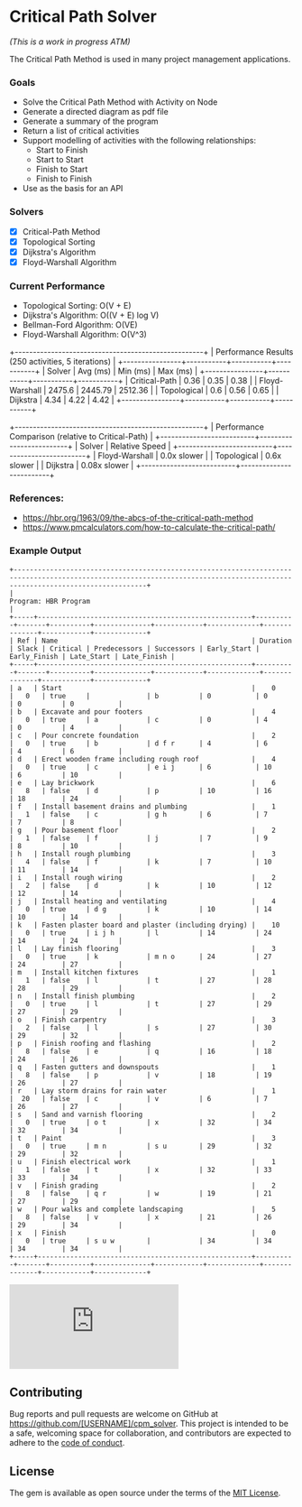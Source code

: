 # Critical Path Solver

*(This is a work in progress ATM)*

The Critical Path Method is used in many project management applications.

### Goals
- Solve the Critical Path Method with Activity on Node
- Generate a directed diagram as pdf file
- Generate a summary of the program
- Return a list of critical activities
- Support modelling of activities with the following relationships:
    - Start to Finish
    - Start to Start
    - Finish to Start
    - Finish to Finish
- Use as the basis for an API

### Solvers
- [x] Critical-Path Method
- [x] Topological Sorting
- [x] Dijkstra's Algorithm
- [x] Floyd-Warshall Algorithm

### Current Performance
- Topological Sorting: O(V + E)
- Dijkstra's Algorithm: O((V + E) log V)
- Bellman-Ford Algorithm: O(VE)
- Floyd-Warshall Algorithm: O(V^3)

+----------------------------------------------------+
| Performance Results (250 activities, 5 iterations) |
+----------------+-----------+-----------+-----------+
| Solver         | Avg (ms)  | Min (ms)  | Max (ms)  |
+----------------+-----------+-----------+-----------+
| Critical-Path  | 0.36      | 0.35      | 0.38      |
| Floyd-Warshall | 2475.6    | 2445.79   | 2512.36   |
| Topological    | 0.6       | 0.56      | 0.65      |
| Dijkstra       | 4.34      | 4.22      | 4.42      |
+----------------+-----------+-----------+-----------+

+----------------------------------------------------+
| Performance Comparison (relative to Critical-Path) |
+--------------------------+-------------------------+
| Solver                   | Relative Speed          |
+--------------------------+-------------------------+
| Floyd-Warshall           | 0.0x slower             |
| Topological              | 0.6x slower             |
| Dijkstra                 | 0.08x slower            |
+--------------------------+-------------------------+

### References:
- https://hbr.org/1963/09/the-abcs-of-the-critical-path-method
- https://www.pmcalculators.com/how-to-calculate-the-critical-path/

### Example Output
```text
+-----------------------------------------------------------------------------------------------------------------------------------------------------------------------------+
|                                                                            Program: HBR Program                                                                             |
+-----+-----------------------------------------------------+----------+-------+----------+--------------+------------+-------------+--------------+------------+-------------+
| Ref | Name                                                | Duration | Slack | Critical | Predecessors | Successors | Early_Start | Early_Finish | Late_Start | Late_Finish |
+-----+-----------------------------------------------------+----------+-------+----------+--------------+------------+-------------+--------------+------------+-------------+
| a   | Start                                               |    0     |   0   | true     |              | b          | 0           | 0            | 0          | 0           |
| b   | Excavate and pour footers                           |    4     |   0   | true     | a            | c          | 0           | 4            | 0          | 4           |
| c   | Pour concrete foundation                            |    2     |   0   | true     | b            | d f r      | 4           | 6            | 4          | 6           |
| d   | Erect wooden frame including rough roof             |    4     |   0   | true     | c            | e i j      | 6           | 10           | 6          | 10          |
| e   | Lay brickwork                                       |    6     |   8   | false    | d            | p          | 10          | 16           | 18         | 24          |
| f   | Install basement drains and plumbing                |    1     |   1   | false    | c            | g h        | 6           | 7            | 7          | 8           |
| g   | Pour basement floor                                 |    2     |   1   | false    | f            | j          | 7           | 9            | 8          | 10          |
| h   | Install rough plumbing                              |    3     |   4   | false    | f            | k          | 7           | 10           | 11         | 14          |
| i   | Install rough wiring                                |    2     |   2   | false    | d            | k          | 10          | 12           | 12         | 14          |
| j   | Install heating and ventilating                     |    4     |   0   | true     | d g          | k          | 10          | 14           | 10         | 14          |
| k   | Fasten plaster board and plaster (including drying) |    10    |   0   | true     | i j h        | l          | 14          | 24           | 14         | 24          |
| l   | Lay finish flooring                                 |    3     |   0   | true     | k            | m n o      | 24          | 27           | 24         | 27          |
| m   | Install kitchen fixtures                            |    1     |   1   | false    | l            | t          | 27          | 28           | 28         | 29          |
| n   | Install finish plumbing                             |    2     |   0   | true     | l            | t          | 27          | 29           | 27         | 29          |
| o   | Finish carpentry                                    |    3     |   2   | false    | l            | s          | 27          | 30           | 29         | 32          |
| p   | Finish roofing and flashing                         |    2     |   8   | false    | e            | q          | 16          | 18           | 24         | 26          |
| q   | Fasten gutters and downspouts                       |    1     |   8   | false    | p            | v          | 18          | 19           | 26         | 27          |
| r   | Lay storm drains for rain water                     |    1     |  20   | false    | c            | v          | 6           | 7            | 26         | 27          |
| s   | Sand and varnish flooring                           |    2     |   0   | true     | o t          | x          | 32          | 34           | 32         | 34          |
| t   | Paint                                               |    3     |   0   | true     | m n          | s u        | 29          | 32           | 29         | 32          |
| u   | Finish electrical work                              |    1     |   1   | false    | t            | x          | 32          | 33           | 33         | 34          |
| v   | Finish grading                                      |    2     |   8   | false    | q r          | w          | 19          | 21           | 27         | 29          |
| w   | Pour walks and complete landscaping                 |    5     |   8   | false    | v            | x          | 21          | 26           | 29         | 34          |
| x   | Finish                                              |    0     |   0   | true     | s u w        |            | 34          | 34           | 34         | 34          |
+-----+-----------------------------------------------------+----------+-------+----------+--------------+------------+-------------+--------------+------------+-------------+
```

![HBR Program.pdf](https://github.com/user-attachments/files/17474682/HBR.Program.pdf)

## Contributing

Bug reports and pull requests are welcome on GitHub at https://github.com/[USERNAME]/cpm_solver. This project is intended to be a safe, welcoming space for collaboration, and contributors are expected to adhere to the [code of conduct](https://github.com/[USERNAME]/cpm_solver/blob/master/CODE_OF_CONDUCT.md).

## License

The gem is available as open source under the terms of the [MIT License](https://opensource.org/licenses/MIT).

